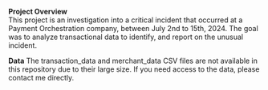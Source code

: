 **Project Overview**<br>
This project is an investigation into a critical incident that occurred at a Payment Orchestration company, between July 2nd to 15th, 2024. The goal was to analyze transactional data to identify, and report on the unusual incident.

**Data**
The transaction_data and merchant_data CSV files are not available in this repository due to their large size. If you need access to the data, please contact me directly.
